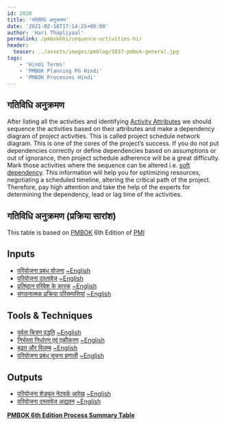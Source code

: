 ```yaml
---
id: 2020   
title: 'गतिविधि अनुक्रमण'
date: '2021-02-18T17:14:25+00:00'
author: 'Hari Thapliyaal'
permalink: /pmbok6hi/sequence-activities-hi/
header:
  teaser: ../assets/images/pmblog/1037-pmbok-general.jpg
tags:
    - 'Hindi Terms'
    - 'PMBOK Planning PG Hindi'
    - 'PMBOK Processes Hindi'
---
```


## गतिविधि अनुक्रमण

After listing all the activities and identifying [Activity Attributes](/pmbok6/activity-attributes) we should sequence the activities based on their attributes and make a dependency diagram of project activities. This is called project schedule network diagram. This is one of the cores of the project’s success. If you do not put dependencies correctly or define dependencies based on assumptions or out of ignorance, then project schedule adherence will be a great difficulty. Mark those activities where the sequence can be altered i.e. [soft dependency](/pmbok6/soft-dependency). This information will help you for optimizing resources, negotiating a scheduled timeline, altering the critical path of the project. Therefore, pay high attention and take the help of the experts for determining the dependency, lead or lag time of the activities.

## गतिविधि अनुक्रमण (प्रक्रिया सारांश)

This table is based on [PMBOK](https://www.pmi.org/pmbok-guide-standards) 6th Edition of [PMI](https:/www.pmi.org)

## Inputs

- [परियोजना प्रबंध योजना](/pmbok6hi/project-management-plan-hi) [~English](/pmbok6/Project-Management-Plan)
- [परियोजना दस्तावेज](/pmbok6hi/project-documents-hi) [~English](/pmbok6/Project-Documents)
- [प्रतिष्ठान परिवेश के कारक](/pmbok6hi/enterprise-environmental-factors-hi) [~English](/pmbok6/Enterprise-Environmental-Factors)
- [संगठनात्मक प्रक्रिया परिसम्पत्तियां](/pmbok6hi/organizational-process-assets-hi) [~English](/pmbok6/Organizational-Process-Assets)

## Tools &amp; Techniques

- [पूर्वता चित्रण पद्धति](/pmbok6hi/precedence-diagramming-method-hi) [~English](/pmbok6/Precedence-Diagramming-Method)
- [निर्भरता निर्धारण एवं एकीकरण](/pmbok6hi/dependency-determination-and-integration-hi) [~English](/pmbok6/Dependency-Determination-And-Integration)
- [बढ़त और विलम्ब](/pmbok6hi/leads-and-lags-hi) [~English](/pmbok6/Leads-And-Lags)
- [परियोजना प्रबंध सूचना प्रणाली](/pmbok6hi/project-management-information-system-hi) [~English](/pmbok6/Project-Management-Information-System)

## Outputs

- [परियोजना शेड्यूल नेटवर्क आरेख](/pmbok6hi/project-schedule-network-diagrams-hi) [~English](/pmbok6/Project-Schedule-Network-Diagrams)
- [परियोजना दस्तावेज अद्यतन](/pmbok6hi/project-documents-updates-hi) [~English](/pmbok6/Project-Documents-Updates)

**[PMBOK 6th Edition Process Summary Table](process-groups-and-processes-in-pmbok6/)**
